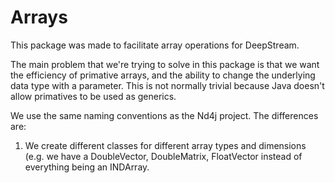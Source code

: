 # Arrays

This package was made to facilitate array operations for DeepStream.

The main problem that we're trying to solve in this package is that we want the
efficiency of primative arrays, and the ability to change the underlying data
type with a parameter.  This is not normally trivial because Java doesn't allow
primatives to be used as generics.

We use the same naming conventions as the Nd4j project.  The differences are:
1) We create different classes for different array types and dimensions (e.g.
   we have a DoubleVector, DoubleMatrix, FloatVector instead of everything being
   an INDArray.  